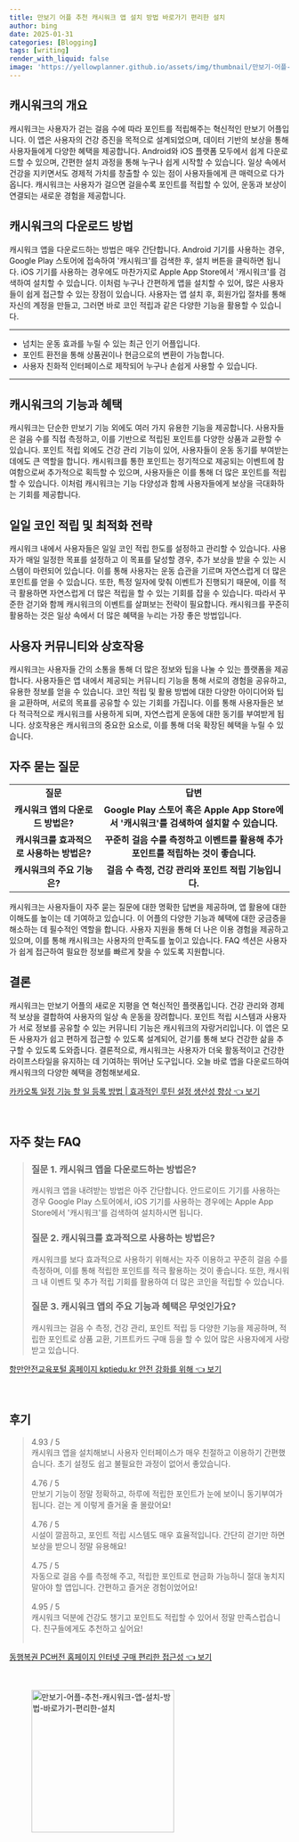 ```yaml
---
title: 만보기 어플 추천 캐시워크 앱 설치 방법 바로가기 편리한 설치
author: bing
date: 2025-01-31
categories: [Blogging]
tags: [writing]
render_with_liquid: false
image: 'https://yellowplanner.github.io/assets/img/thumbnail/만보기-어플-추천-캐시워크-앱-설치-방법-바로가기-편리한-설치.webp'
---
```



<h2 id='캐시워크의 개요'>캐시워크의 개요</h2>

<p>캐시워크는 사용자가 걷는 걸음 수에 따라 포인트를 적립해주는 혁신적인 만보기 어플입니다. 이 앱은 사용자의 건강 증진을 목적으로 설계되었으며, 데이터 기반의 보상을 통해 사용자들에게 다양한 혜택을 제공합니다. Android와 iOS 플랫폼 모두에서 쉽게 다운로드할 수 있으며, 간편한 설치 과정을 통해 누구나 쉽게 시작할 수 있습니다. 일상 속에서 건강을 지키면서도 경제적 가치를 창출할 수 있는 점이 사용자들에게 큰 매력으로 다가옵니다. 캐시워크는 사용자가 걸으면 걸을수록 포인트를 적립할 수 있어, 운동과 보상이 연결되는 새로운 경험을 제공합니다.</p>

<h2 id='캐시워크의 다운로드 방법'>캐시워크의 다운로드 방법</h2>

<p>캐시워크 앱을 다운로드하는 방법은 매우 간단합니다. Android 기기를 사용하는 경우, Google Play 스토어에 접속하여 '캐시워크'를 검색한 후, 설치 버튼을 클릭하면 됩니다. iOS 기기를 사용하는 경우에도 마찬가지로 Apple App Store에서 '캐시워크'를 검색하여 설치할 수 있습니다. 이처럼 누구나 간편하게 앱을 설치할 수 있어, 많은 사용자들이 쉽게 접근할 수 있는 장점이 있습니다. 사용자는 앱 설치 후, 회원가입 절차를 통해 자신의 계정을 만들고, 그러면 바로 코인 적립과 같은 다양한 기능을 활용할 수 있습니다.</p>

<hr />

<ul>
    <li>넘치는 운동 효과를 누릴 수 있는 최근 인기 어플입니다.</li>
    <li>포인트 환전을 통해 상품권이나 현금으로의 변환이 가능합니다.</li>
    <li>사용자 친화적 인터페이스로 제작되어 누구나 손쉽게 사용할 수 있습니다.</li>
</ul>

<hr />

<h2 id='캐시워크의 기능과 혜택'>캐시워크의 기능과 혜택</h2>

<p>캐시워크는 단순한 만보기 기능 외에도 여러 가지 유용한 기능을 제공합니다. 사용자들은 걸음 수를 직접 측정하고, 이를 기반으로 적립된 포인트를 다양한 상품과 교환할 수 있습니다. 포인트 적립 외에도 건강 관리 기능이 있어, 사용자들이 운동 동기를 부여받는 데에도 큰 역할을 합니다. 캐시워크를 통한 포인트는 정기적으로 제공되는 이벤트에 참여함으로써 추가적으로 획득할 수 있으며, 사용자들은 이를 통해 더 많은 포인트를 적립할 수 있습니다. 이처럼 캐시워크는 기능 다양성과 함께 사용자들에게 보상을 극대화하는 기회를 제공합니다.</p>

<h2 id='일일 코인 적립 및 최적화 전략'>일일 코인 적립 및 최적화 전략</h2>

<p>캐시워크 내에서 사용자들은 일일 코인 적립 한도를 설정하고 관리할 수 있습니다. 사용자가 매일 일정한 목표를 설정하고 이 목표를 달성할 경우, 추가 보상을 받을 수 있는 시스템이 마련되어 있습니다. 이를 통해 사용자는 운동 습관을 기르며 자연스럽게 더 많은 포인트를 얻을 수 있습니다. 또한, 특정 일자에 맞춰 이벤트가 진행되기 때문에, 이를 적극 활용하면 자연스럽게 더 많은 적립을 할 수 있는 기회를 잡을 수 있습니다. 따라서 꾸준한 걷기와 함께 캐시워크의 이벤트를 살펴보는 전략이 필요합니다. 캐시워크를 꾸준히 활용하는 것은 일상 속에서 더 많은 혜택을 누리는 가장 좋은 방법입니다.</p>

<h2 id='사용자 커뮤니티와 상호작용'>사용자 커뮤니티와 상호작용</h2>

<p>캐시워크는 사용자들 간의 소통을 통해 더 많은 정보와 팁을 나눌 수 있는 플랫폼을 제공합니다. 사용자들은 앱 내에서 제공되는 커뮤니티 기능을 통해 서로의 경험을 공유하고, 유용한 정보를 얻을 수 있습니다. 코인 적립 및 활용 방법에 대한 다양한 아이디어와 팁을 교환하며, 서로의 목표를 공유할 수 있는 기회를 가집니다. 이를 통해 사용자들은 보다 적극적으로 캐시워크를 사용하게 되며, 자연스럽게 운동에 대한 동기를 부여받게 됩니다. 상호작용은 캐시워크의 중요한 요소로, 이를 통해 더욱 확장된 혜택을 누릴 수 있습니다.</p>

<h2 id='자주 묻는 질문'>자주 묻는 질문</h2>

<table>
    <tr>
        <td style="text-align: center; height: 17px;"><b>질문</b></td>
        <td style="text-align: center; height: 17px;"><b>답변</b></td>
    </tr>
    <tr>
        <td style="text-align: center; height: 17px;"><b>캐시워크 앱의 다운로드 방법은?</b></td>
        <td style="text-align: center; height: 17px;"><b>Google Play 스토어 혹은 Apple App Store에서 '캐시워크'를 검색하여 설치할 수 있습니다.</b></td>
    </tr>
    <tr>
        <td style="text-align: center; height: 17px;"><b>캐시워크를 효과적으로 사용하는 방법은?</b></td>
        <td style="text-align: center; height: 17px;"><b>꾸준히 걸음 수를 측정하고 이벤트를 활용해 추가 포인트를 적립하는 것이 좋습니다.</b></td>
    </tr>
    <tr>
        <td style="text-align: center; height: 17px;"><b>캐시워크의 주요 기능은?</b></td>
        <td style="text-align: center; height: 17px;"><b>걸음 수 측정, 건강 관리와 포인트 적립 기능입니다.</b></td>
    </tr>
</table>

<p>캐시워크는 사용자들이 자주 묻는 질문에 대한 명확한 답변을 제공하며, 앱 활용에 대한 이해도를 높이는 데 기여하고 있습니다. 이 어플의 다양한 기능과 혜택에 대한 궁금증을 해소하는 데 필수적인 역할을 합니다. 사용자 지원을 통해 더 나은 이용 경험을 제공하고 있으며, 이를 통해 캐시워크는 사용자의 만족도를 높이고 있습니다. FAQ 섹션은 사용자가 쉽게 접근하여 필요한 정보를 빠르게 찾을 수 있도록 지원합니다.</p>

<h2 id='결론'>결론</h2>

<p>캐시워크는 만보기 어플의 새로운 지평을 연 혁신적인 플랫폼입니다. 건강 관리와 경제적 보상을 결합하여 사용자의 일상 속 운동을 장려합니다. 포인트 적립 시스템과 사용자가 서로 정보를 공유할 수 있는 커뮤니티 기능은 캐시워크의 자랑거리입니다. 이 앱은 모든 사용자가 쉽고 편하게 접근할 수 있도록 설계되어, 걷기를 통해 보다 건강한 삶을 추구할 수 있도록 도와줍니다. 결론적으로, 캐시워크는 사용자가 더욱 활동적이고 건강한 라이프스타일을 유지하는 데 기여하는 뛰어난 도구입니다. 오늘 바로 앱을 다운로드하여 캐시워크의 다양한 혜택을 경험해보세요.</p>


<p><a class="click-button" title="카카오톡 일정 기능 할 일 등록 방법 | 효과적인 루틴 설정 생산성 향상" href="https://yellowplanner.github.io/posts/%EC%B9%B4%EC%B9%B4%EC%98%A4%ED%86%A1-%EC%9D%BC%EC%A0%95-%EA%B8%B0%EB%8A%A5-%ED%95%A0-%EC%9D%BC-%EB%93%B1%EB%A1%9D-%EB%B0%A9%EB%B2%95-%ED%9A%A8%EA%B3%BC%EC%A0%81%EC%9D%B8-%EB%A3%A8%ED%8B%B4-%EC%84%A4%EC%A0%95-%EC%83%9D%EC%82%B0%EC%84%B1-%ED%96%A5%EC%83%81/" rel="dofollow">카카오톡 일정 기능 할 일 등록 방법 | 효과적인 루틴 설정 생산성 향상 👈 보기</a></p><br>
<h2 id='자주_찾는_FAQ'>자주 찾는 FAQ</h2>
<div itemscope="" itemtype="https://schema.org/FAQPage"> 
<blockquote> 
<div itemscope="" itemprop="mainEntity" itemtype="https://schema.org/Question"> 
<h3 itemprop="name">질문 1. 캐시워크 앱을 다운로드하는 방법은?</h3> 
<div itemscope="" itemprop="acceptedAnswer" itemtype="https://schema.org/Answer"> 
<span itemprop="text"> 
<p>캐시워크 앱을 내려받는 방법은 아주 간단합니다. 안드로이드 기기를 사용하는 경우 Google Play 스토어에서, iOS 기기를 사용하는 경우에는 Apple App Store에서 '캐시워크'를 검색하여 설치하시면 됩니다.</p> 
</span> 
</div> 
</div> 

<div itemscope="" itemprop="mainEntity" itemtype="https://schema.org/Question"> 
<h3 itemprop="name">질문 2. 캐시워크를 효과적으로 사용하는 방법은?</h3> 
<div itemscope="" itemprop="acceptedAnswer" itemtype="https://schema.org/Answer"> 
<span itemprop="text"> 
<p>캐시워크를 보다 효과적으로 사용하기 위해서는 자주 이용하고 꾸준히 걸음 수를 측정하며, 이를 통해 적립한 포인트를 적극 활용하는 것이 좋습니다. 또한, 캐시워크 내 이벤트 및 추가 적립 기회를 활용하여 더 많은 코인을 적립할 수 있습니다.</p> 
</span> 
</div> 
</div> 

<div itemscope="" itemprop="mainEntity" itemtype="https://schema.org/Question"> 
<h3 itemprop="name">질문 3. 캐시워크 앱의 주요 기능과 혜택은 무엇인가요?</h3> 
<div itemscope="" itemprop="acceptedAnswer" itemtype="https://schema.org/Answer"> 
<span itemprop="text"> 
<p>캐시워크는 걸음 수 측정, 건강 관리, 포인트 적립 등 다양한 기능을 제공하며, 적립한 포인트로 상품 교환, 기프트카드 구매 등을 할 수 있어 많은 사용자에게 사랑받고 있습니다.</p> 
</span> 
</div> 
</div> 
</blockquote> 
</div>
<p><a class="click-button" title="항만안전교육포털 홈페이지 kptiedu.kr 안전 강화를 위해" href="https://yellowplanner.github.io/posts/%ED%95%AD%EB%A7%8C%EC%95%88%EC%A0%84%EA%B5%90%EC%9C%A1%ED%8F%AC%ED%84%B8-%ED%99%88%ED%8E%98%EC%9D%B4%EC%A7%80-kptiedu.kr-%EC%95%88%EC%A0%84-%EA%B0%95%ED%99%94%EB%A5%BC-%EC%9C%84%ED%95%B4/" rel="dofollow">항만안전교육포털 홈페이지 kptiedu.kr 안전 강화를 위해 👈 보기</a></p><br>
<h2 id='후기'>후기</h2>
<div itemscope itemtype="https://schema.org/Product">
  <blockquote>
  <div itemprop="review" itemscope itemtype="https://schema.org/Review">
      <div itemprop="reviewRating" itemscope itemtype="https://schema.org/Rating"> <span itemprop="ratingValue">4.93</span> / <span itemprop="bestRating">5</span> </div>
      <span itemprop="reviewBody">캐시워크 앱을 설치해보니 사용자 인터페이스가 매우 친절하고 이용하기 간편했습니다. 초기 설정도 쉽고 불필요한 과정이 없어서 좋았습니다.</span>
  </div>
  <br>
  <div itemprop="review" itemscope itemtype="https://schema.org/Review">
      <div itemprop="reviewRating" itemscope itemtype="https://schema.org/Rating"> <span itemprop="ratingValue">4.76</span> / <span itemprop="bestRating">5</span> </div>
      <span itemprop="reviewBody">만보기 기능이 정말 정확하고, 하루에 적립한 포인트가 눈에 보이니 동기부여가 됩니다. 걷는 게 이렇게 즐거울 줄 몰랐어요!</span>
  </div>
  <br>
  <div itemprop="review" itemscope itemtype="https://schema.org/Review">
      <div itemprop="reviewRating" itemscope itemtype="https://schema.org/Rating"> <span itemprop="ratingValue">4.76</span> / <span itemprop="bestRating">5</span> </div>
      <span itemprop="reviewBody">시설이 깔끔하고, 포인트 적립 시스템도 매우 효율적입니다. 간단히 걷기만 하면 보상을 받으니 정말 유용해요!</span>
  </div>
  <br>
  <div itemprop="review" itemscope itemtype="https://schema.org/Review">
      <div itemprop="reviewRating" itemscope itemtype="https://schema.org/Rating"> <span itemprop="ratingValue">4.75</span> / <span itemprop="bestRating">5</span> </div>
      <span itemprop="reviewBody">자동으로 걸음 수를 측정해 주고, 적립한 포인트로 현금화 가능하니 절대 놓치지 말아야 할 앱입니다. 간편하고 즐거운 경험이었어요!</span>
  </div>
  <br>
  <div itemprop="review" itemscope itemtype="https://schema.org/Review">
      <div itemprop="reviewRating" itemscope itemtype="https://schema.org/Rating"> <span itemprop="ratingValue">4.95</span> / <span itemprop="bestRating">5</span> </div>
      <span itemprop="reviewBody">캐시워크 덕분에 건강도 챙기고 포인트도 적립할 수 있어서 정말 만족스럽습니다. 친구들에게도 추천하고 싶어요!</span>
  </div>
  <br>
  </blockquote>
</div>
<p><a class="click-button" title="동행복권 PC버전 홈페이지 인터넷 구매 편리한 접근성" href="https://yellowplanner.github.io/posts/%EB%8F%99%ED%96%89%EB%B3%B5%EA%B6%8C-PC%EB%B2%84%EC%A0%84-%ED%99%88%ED%8E%98%EC%9D%B4%EC%A7%80-%EC%9D%B8%ED%84%B0%EB%84%B7-%EA%B5%AC%EB%A7%A4-%ED%8E%B8%EB%A6%AC%ED%95%9C-%EC%A0%91%EA%B7%BC%EC%84%B1/" rel="dofollow">동행복권 PC버전 홈페이지 인터넷 구매 편리한 접근성 👈 보기</a></p><br>
<figure class="image"><img src="https://yellowplanner.github.io/assets/img/thumbnail/만보기-어플-추천-캐시워크-앱-설치-방법-바로가기-편리한-설치.webp" alt="만보기-어플-추천-캐시워크-앱-설치-방법-바로가기-편리한-설치" width="256" height="256"></figure>